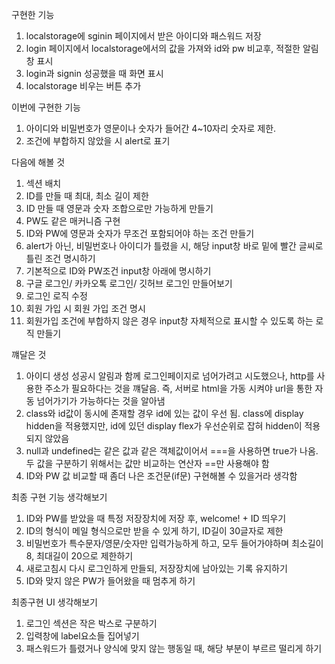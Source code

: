 구현한 기능

1. localstorage에 sginin 페이지에서 받은 아이디와 패스워드 저장
2. login 페이지에서 localstorage에서의 값을 가져와 id와 pw 비교후, 적절한 알림창 표시
3. login과 signin 성공했을 때 화면 표시
4. localstorage 비우는 버튼 추가

이번에 구현한 기능

1. 아이디와 비밀번호가 영문이나 숫자가 들어간 4~10자리 숫자로 제한.
2. 조건에 부합하지 않았을 시 alert로 표기

다음에 해볼 것

1. 섹션 배치
2. ID를 만들 때 최대, 최소 길이 제한
3. ID 만들 때 영문과 숫자 조합으로만 가능하게 만들기
4. PW도 같은 매커니즘 구현
5. ID와 PW에 영문과 숫자가 무조건 포함되어야 하는 조건 만들기
6. alert가 아닌, 비밀번호나 아이디가 틀렸을 시, 해당 input창 바로 밑에 빨간 글씨로 틀린 조건 명시하기
7. 기본적으로 ID와 PW조건 input창 아래에 명시하기
8. 구글 로그인/ 카카오톡 로그인/ 깃허브 로그인 만들어보기
9. 로그인 로직 수정
10. 회원 가입 시 회원 가입 조건 명시
11. 회원가입 조건에 부합하지 않은 경우 input창 자체적으로 표시할 수 있도록 하는 로직 만들기

꺠달은 것

1. 아이디 생성 성공시 알림과 함께 로그인페이지로 넘어가려고 시도했으나, http를 사용한 주소가 필요하다는 것을 꺠달음. 즉, 서버로 html을 가동 시켜야 url을 통한 자동 넘어가기가 가능하다는 것을 알아냄
2. class와 id값이 동시에 존재할 경우 id에 있는 값이 우선 됨. class에 display hidden을 적용했지만, id에 있던 display flex가 우선순위로 잡혀 hidden이 적용되지 않았음
3. null과 undefined는 같은 값과 같은 객체값이어서 ===을 사용하면 true가 나옴. 두 값을 구분하기 위해서는 값만 비교하는 연산자 ==만 사용해야 함
4. ID와 PW 값 비교할 때 좀더 나은 조건문(if문) 구현해볼 수 있을거라 생각함

최종 구현 기능 생각해보기

1. ID와 PW를 받았을 때 특정 저장장치에 저장 후, welcome! + ID 띄우기
2. ID의 형식이 메일 형식으로만 받을 수 있게 하기, ID길이 30글자로 제한
3. 비밀번호가 특수문자/영문/숫자만 입력가능하게 하고, 모두 들어가야하며 최소길이 8, 최대길이 20으로 제한하기
4. 새로고침시 다시 로그인하게 만들되, 저장장치에 남아있는 기록 유지하기
5. ID와 맞지 않은 PW가 들어왔을 때 멈추게 하기

최종구현 UI 생각해보기

1. 로그인 섹션은 작은 박스로 구분하기
2. 입력창에 label요소들 집어넣기
3. 패스워드가 틀렸거나 양식에 맞지 않는 행동일 때, 해당 부분이 부르르 떨리게 하기
